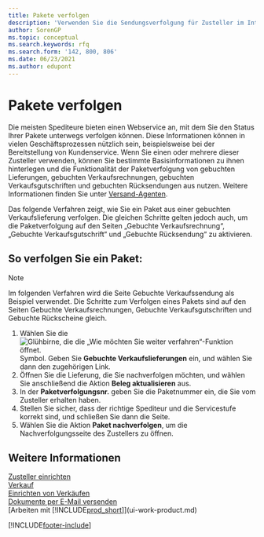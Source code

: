 ```yaml
---
title: Pakete verfolgen
description: 'Verwenden Sie die Sendungsverfolgung für Zusteller im Internet, um Pakete zu verfolgen und den Fortschritt einer Lieferung zu verfolgen.'
author: SorenGP
ms.topic: conceptual
ms.search.keywords: rfq
ms.search.form: '142, 800, 806'
ms.date: 06/23/2021
ms.author: edupont
---
```

# Pakete verfolgen
Die meisten Spediteure bieten einen Webservice an, mit dem Sie den Status Ihrer Pakete unterwegs verfolgen können. Diese Informationen können in vielen Geschäftsprozessen nützlich sein, beispielsweise bei der Bereitstellung von Kundenservice. Wenn Sie einen oder mehrere dieser Zusteller verwenden, können Sie bestimmte Basisinformationen zu ihnen hinterlegen und die Funktionalität der Paketverfolgung von gebuchten Lieferungen, gebuchten Verkaufsrechnungen, gebuchten Verkaufsgutschriften und gebuchten Rücksendungen aus nutzen. Weitere Informationen finden Sie unter [Versand-Agenten](sales-how-to-set-up-shipping-agents.md). 

Das folgende Verfahren zeigt, wie Sie ein Paket aus einer gebuchten Verkaufslieferung verfolgen. Die gleichen Schritte gelten jedoch auch, um die Paketverfolgung auf den Seiten „Gebuchte Verkaufsrechnung“, „Gebuchte Verkaufsgutschrift“ und „Gebuchte Rücksendung“ zu aktivieren.  

## So verfolgen Sie ein Paket:

> [!NOTE]
> Im folgenden Verfahren wird die Seite Gebuchte Verkaufssendung als Beispiel verwendet. Die Schritte zum Verfolgen eines Pakets sind auf den Seiten Gebuchte Verkaufsrechnungen, Gebuchte Verkaufsgutschriften und Gebuchte Rückscheine gleich.

1. Wählen Sie die ![Glühbirne, die die „Wie möchten Sie weiter verfahren“-Funktion öffnet.](media/ui-search/search_small.png "Sagen Sie mir, was Sie tun möchten") Symbol. Geben Sie **Gebuchte Verkaufslieferungen** ein, und wählen Sie dann den zugehörigen Link.
2. Öffnen Sie die Lieferung, die Sie nachverfolgen möchten, und wählen Sie anschließend die Aktion **Beleg aktualisieren** aus.
3. In der **Paketverfolgungsnr.** geben Sie die Paketnummer ein, die Sie vom Zusteller erhalten haben. 
4. Stellen Sie sicher, dass der richtige Spediteur und die Servicestufe korrekt sind, und schließen Sie dann die Seite.
5. Wählen Sie die Aktion **Paket nachverfolgen**, um die Nachverfolgungsseite des Zustellers zu öffnen.

## Weitere Informationen

[Zusteller einrichten](sales-how-to-set-up-shipping-agents.md)  
[Verkauf](sales-manage-sales.md)  
[Einrichten von Verkäufen](sales-setup-sales.md)  
[Dokumente per E-Mail versenden](ui-how-send-documents-email.md)  
[Arbeiten mit [!INCLUDE[prod_short](includes/prod_short.md)]](ui-work-product.md)


[!INCLUDE[footer-include](includes/footer-banner.md)]